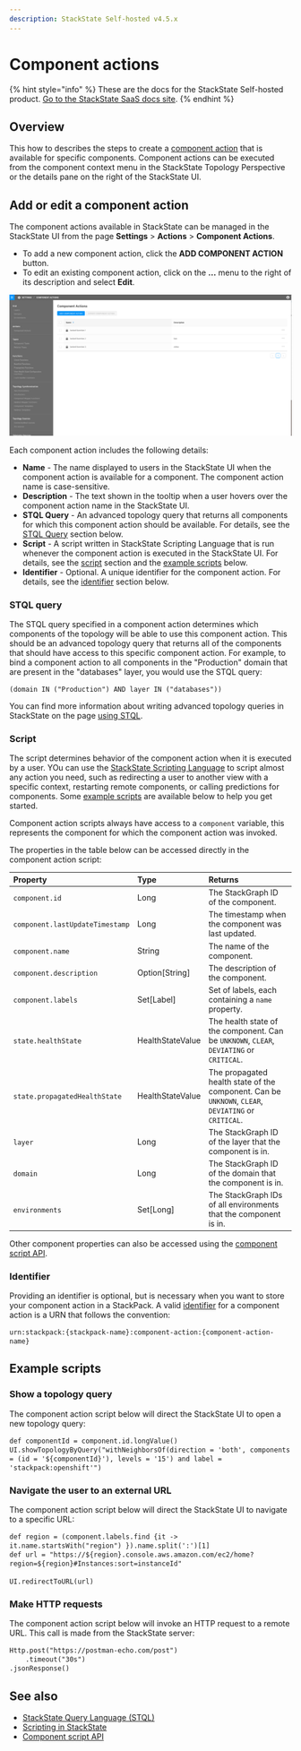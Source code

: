 ```yaml
---
description: StackState Self-hosted v4.5.x
---
```


# Component actions

{% hint style="info" %}
These are the docs for the StackState Self-hosted product. [Go to the StackState SaaS docs site](https://docs.stackstate.com/v/stackstate-saas/).
{% endhint %}

## Overview

This how to describes the steps to create a [component action](../../../configure/topology/component_actions.md) that is available for specific components. Component actions can be executed from the component context menu in the StackState Topology Perspective or the details pane on the right of the StackState UI.

## Add or edit a component action

The component actions available in StackState can be managed in the StackState UI from the page **Settings** &gt; **Actions** &gt; **Component Actions**.

* To add a new component action, click the **ADD COMPONENT ACTION** button.
* To edit an existing component action, click on the **...** menu to the right of its description and select **Edit**.

![Component Actions](../../../.gitbook/assets/component_actions.png)

Each component action includes the following details:

* **Name** - The name displayed to users in the StackState UI when the component action is available for a component. The component action name is case-sensitive.
* **Description** - The text shown in the tooltip when a user hovers over the component action name in the StackState UI.
* **STQL Query** - An advanced topology query that returns all components for which this component action should be available. For details, see the [STQL Query](component-actions.md#stql-query) section below.
* **Script** - A script written in StackState Scripting Language that is run whenever the component action is executed in the StackState UI. For details, see the [script](component-actions.md#script) section and the [example scripts](component-actions.md#example-scripts) below.
* **Identifier** - Optional. A unique identifier for the component action. For details, see the [identifier](component-actions.md#identifier) section below.

### STQL query

The STQL query specified in a component action determines which components of the topology will be able to use this component action. This should be an advanced topology query that returns all of the components that should have access to this specific component action. For example, to bind a component action to all components in the "Production" domain that are present in the "databases" layer, you would use the STQL query:

```text
(domain IN ("Production") AND layer IN ("databases"))
```

You can find more information about writing advanced topology queries in StackState on the page [using STQL](../../reference/stql_reference.md).

### Script

The script determines behavior of the component action when it is executed by a user. YOu can use the [StackState Scripting Language](../../reference/scripting/scripting-in-stackstate.md) to script almost any action you need, such as redirecting a user to another view with a specific context, restarting remote components, or calling predictions for components. Some [example scripts](component-actions.md#example-scripts) are available below to help you get started.

Component action scripts always have access to a `component` variable, this represents the component for which the component action was invoked.

The properties in the table below can be accessed directly in the component action script:

| Property | Type | Returns |
| :--- | :--- | :--- |
| `component.id` | Long | The StackGraph ID of the component. |
| `component.lastUpdateTimestamp` | Long | The timestamp when the component was last updated. |
| `component.name` | String | The name of the component. |
| `component.description` | Option\[String\] | The description of the component. |
| `component.labels` | Set\[Label\] | Set of labels, each containing a `name` property. |
| `state.healthState` | HealthStateValue | The health state of the component. Can be `UNKNOWN`, `CLEAR`, `DEVIATING` or `CRITICAL`. |
| `state.propagatedHealthState` | HealthStateValue | The propagated health state of the component. Can be `UNKNOWN`, `CLEAR`, `DEVIATING` or `CRITICAL`. |
| `layer` | Long | The StackGraph ID of the layer that the component is in. |
| `domain` | Long | The StackGraph ID of the domain that the component is in. |
| `environments` | Set\[Long\] | The StackGraph IDs of all environments that the component is in. |

Other component properties can also be accessed using the [component script API](../../reference/scripting/script-apis/component.md).

### Identifier

Providing an identifier is optional, but is necessary when you want to store your component action in a StackPack. A valid [identifier](../../../configure/identifiers.md) for a component action is a URN that follows the convention:

```text
urn:stackpack:{stackpack-name}:component-action:{component-action-name}
```

## Example scripts

### Show a topology query

The component action script below will direct the StackState UI to open a new topology query:

```text
def componentId = component.id.longValue()
UI.showTopologyByQuery("withNeighborsOf(direction = 'both', components = (id = '${componentId}'), levels = '15') and label = 'stackpack:openshift'")
```

### Navigate the user to an external URL

The component action script below will direct the StackState UI to navigate to a specific URL:

```text
def region = (component.labels.find {it -> it.name.startsWith("region") }).name.split(':')[1]
def url = "https://${region}.console.aws.amazon.com/ec2/home?region=${region}#Instances:sort=instanceId"

UI.redirectToURL(url)
```

### Make HTTP requests

The component action script below will invoke an HTTP request to a remote URL. This call is made from the StackState server:

```text
Http.post("https://postman-echo.com/post")
    .timeout("30s")
.jsonResponse()
```

## See also

* [StackState Query Language \(STQL\)](../../reference/stql_reference.md)    
* [Scripting in StackState](../../reference/scripting/scripting-in-stackstate.md)
* [Component script API](../../reference/scripting/script-apis/component.md)

